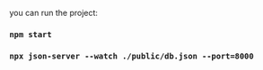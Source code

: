 you can run the project:

### `npm start`

### `npx json-server --watch ./public/db.json --port=8000`
